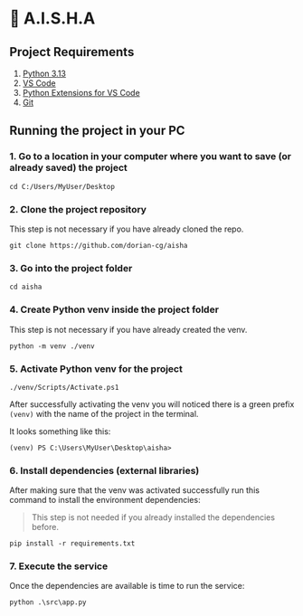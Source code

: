 # 🤖 A.I.S.H.A

## Project Requirements

1. [Python 3.13](https://www.python.org/downloads/windows/)
2. [VS Code](https://code.visualstudio.com/)
3. [Python Extensions for VS Code](https://marketplace.visualstudio.com/items?itemName=ms-python.python)
4. [Git](https://git-scm.com/downloads)

## Running the project in your PC

### 1. Go to a location in your computer where you want to save (or already saved) the project

```pwsh
cd C:/Users/MyUser/Desktop
```

### 2. Clone the project repository

This step is not necessary if you have already cloned the repo.

```pwsh
git clone https://github.com/dorian-cg/aisha
```

### 3. Go into the project folder

```pwsh
cd aisha
```

### 4. Create Python venv inside the project folder

This step is not necessary if you have already created the venv.

```pwsh
python -m venv ./venv
```

### 5. Activate Python venv for the project

```pwsh
./venv/Scripts/Activate.ps1
```

After successfully activating the venv you will noticed there is a green prefix `(venv)` with the name of the project in the terminal.

It looks something like this:

```pwsh
(venv) PS C:\Users\MyUser\Desktop\aisha>
```

### 6. Install dependencies (external libraries)

After making sure that the venv was activated successfully run this command to install the environment dependencies:

> This step is not needed if you already installed the dependencies before.

```pwsh
pip install -r requirements.txt
```

### 7. Execute the service

Once the dependencies are available is time to run the service:

```pwsh
python .\src\app.py
```
